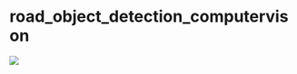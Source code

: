 # road_object_detection_computervison

<image src="docs/CIS520_ProjectReport_ArchitHardikar_RohitBhikule.pdf"/>
